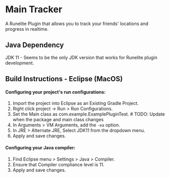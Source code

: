 # Main Tracker
A Runelite Plugin that allows you to track your friends' locations and progress in realtime.

## Java Dependency
JDK 11 - Seems to be the only JDK version that works for Runelite plugin development.

## Build Instructions - Eclipse (MacOS)
#### Configuring your project's run configurations:
1. Import the project into Eclipse as an Existing Gradle Project.
2. Right click project -> Run > Run Configurations.
3. Set the Main class as com.example.ExamplePluginTest. # TODO: Update when the package and main class changes
4. In Arguments > VM Arguments, add the `-ea` option.
5. In JRE > Alternate JRE, Select JDK11 from the dropdown menu.
6. Apply and save changes.

#### Configuring your Java compiler:
1. Find Eclipse menu > Settings > Java > Compiler.
2. Ensure that Compiler compliance level is 11.
3. Apply and save changes.
